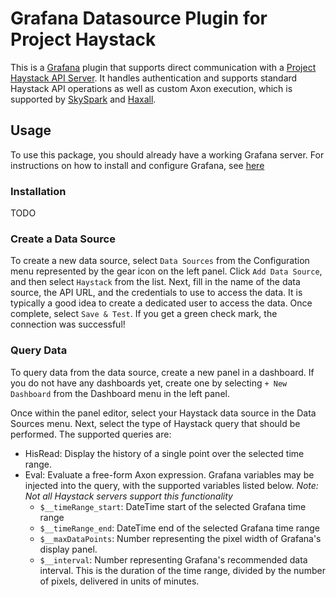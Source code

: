 # Grafana Datasource Plugin for Project Haystack

This is a [Grafana](https://grafana.com/grafana/) plugin that supports direct communication with a
[Project Haystack API Server](https://project-haystack.org/doc/docHaystack/HttpApi). It handles authentication
and supports standard Haystack API operations as well as custom Axon execution, which is supported by
[SkySpark](https://skyfoundry.com/product) and [Haxall](https://haxall.io/).

## Usage

To use this package, you should already have a working Grafana server. For instructions on how to install and configure
Grafana, see [here](https://grafana.com/docs/grafana/latest/)

### Installation

TODO

### Create a Data Source

To create a new data source, select `Data Sources` from the Configuration menu represented by the gear icon on the left
panel. Click `Add Data Source`, and then select `Haystack` from the list. Next, fill in the name of the data source,
the API URL, and the credentials to use to access the data. It is typically a good idea to create a dedicated user
to access the data. Once complete, select `Save & Test`. If you get a green check mark, the connection was successful!

### Query Data

To query data from the data source, create a new panel in a dashboard. If you do not have any dashboards yet, create
one by selecting `+ New Dashboard` from the Dashboard menu in the left panel.

Once within the panel editor, select your Haystack data source in the Data Sources menu. Next, select the type of
Haystack query that should be performed. The supported queries are:

- HisRead: Display the history of a single point over the selected time range.
- Eval: Evaluate a free-form Axon expression. Grafana variables may be injected into the query, with the supported variables
listed below. *Note: Not all Haystack servers support this functionality*
  - `$__timeRange_start`: DateTime start of the selected Grafana time range
  - `$__timeRange_end`: DateTime end of the selected Grafana time range
  - `$__maxDataPoints`: Number representing the pixel width of Grafana's display panel.
  - `$__interval`: Number representing Grafana's recommended data interval. This is the duration of the time range, divided by the number of pixels, delivered in units of minutes.

